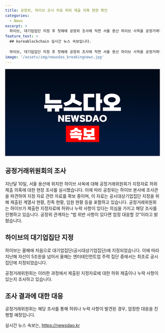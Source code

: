 ```yaml
---
title: 공정위, 하이브 조사 자료 허위 제출 의혹 현장 확인
categories:
  - News
excerpt: >
  하이브, 대기업집단 지정 후 첫해에 공정위 조사에 직면 서울 용산 하이브 사옥을 공정거래위원회가 현장 조사한 가운데, 하이브는 대기업집단으로 지정된 첫해에 지정 자료 허위 제출 의혹에 대한 조사를 받고 있다. 공정위는 지정자료의 허위나 누락 사항 여부를 확인하기 위해 하이브 본사에 조사관을 파견하여 자료를 확보 중이며, 관계자는 법 위반 사항이 있다면 엄정 대응할 것이라고 밝혔다. 이는 엔터테인먼트업 주력 집단 중 최초로 공시대상기업집단으로 지정된 하이브에 대한 관심을 증폭시키고 있다.
feature_text: >
  ## koreablockchain 실시간 뉴스 속보입니다.

  하이브, 대기업집단 지정 후 첫해에 공정위 조사에 직면 서울 용산 하이브 사옥을 공정거래위원회가 현장 조사한 가운데, 하이브는 대기업집단으로 지정된 첫해에 지정 자료 허위 제출 의혹에 대한 조사를 받고 있다. 공정위는 지정자료의 허위나 누락 사항 여부를 확인하기 위해 하이브 본사에 조사관을 파견하여 자료를 확보 중이며, 관계자는 법 위반 사항이 있다면 엄정 대응할 것이라고 밝혔다. 이는 엔터테인먼트업 주력 집단 중 최초로 공시대상기업집단으로 지정된 하이브에 대한 관심을 증폭시키고 있다.
image: '/assets/img/newsdao_breakingnews.jpg'
---
```


<p><img src="/assets/img/newsdao_breakingnews.jpg" alt="koreablockchain 속보" /></p>

<h2 data-ke-size="size26">공정거래위원회의 조사</h2>

<p data-ke-size="size16">지난달 10일, 서울 용산에 위치한 하이브 사옥에 대해 공정거래위원회가 지정자료 허위 제출 의혹에 대한 현장 조사를 실시했습니다. 이에 따라 공정위는 하이브 본사에 조사관을 파견하여 지정 자료 관련 자료를 확보 중이며, 이 자료는 공시대상기업집단 지정을 위해 제출된 계열사 현황, 친족 현황, 임원 현황 등을 포함하고 있습니다. 공정거래위원회는 하이브가 제출한 지정자료에 허위나 누락 사항이 있다는 의심을 가지고 해당 조사를 진행하고 있습니다. 공정위 관계자는 “법 위반 사항이 있다면 엄정 대응할 것”이라고 밝혔습니다. </p>

<h2 data-ke-size="size26">하이브의 대기업집단 지정</h2>

<p data-ke-size="size16">하이브는 올해에 처음으로 대기업집단(공시대상기업집단)에 지정되었습니다. 이에 따라 지난해 자산이 5조원을 넘어서 올해는 엔터테인먼트업 주력 집단 중에서는 최초로 공시집단에 지정되었습니다.</p>

<p data-ke-size="size16">공정거래위원회는 이러한 과정에서 제출된 지정자료에 대한 허위 제출이나 누락 사항이 있는지 조사하고 있습니다.</p>

<h2 data-ke-size="size26">조사 결과에 대한 대응</h2>

<p data-ke-size="size16">공정거래위원회는 해당 조사를 통해 허위나 누락 사항이 발견된 경우, 엄정한 대응을 진행할 예정입니다.</p>
실시간 뉴스 속보는, <a href="https://newsdao.kr" rel="dofollow">https://newsdao.kr</a>


